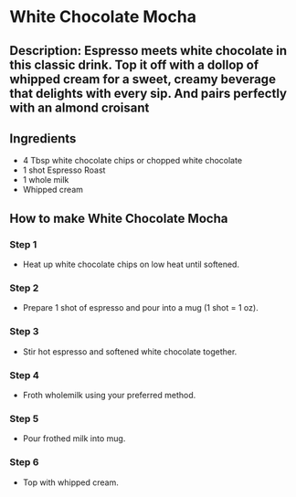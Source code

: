 # White Chocolate Mocha​

## Description: Espresso meets white chocolate in this classic drink. Top it off with a dollop of whipped cream for a sweet, creamy beverage that delights with every sip. And pairs perfectly with an almond croisant 

## Ingredients

- 4 Tbsp white chocolate chips or chopped white chocolate
- 1 shot Espresso Roast
- 1 whole milk
- Whipped cream

## How to make White Chocolate Mocha​

### Step 1

- Heat up white chocolate chips on low heat until softened.

### Step 2

- Prepare 1 shot of espresso and pour into a mug (1 shot = 1 oz).

### Step 3

- Stir hot espresso and softened white chocolate together.

### Step 4

- Froth wholemilk using your preferred method.

### Step 5

- Pour frothed milk into mug.

### Step 6

- Top with whipped cream.
